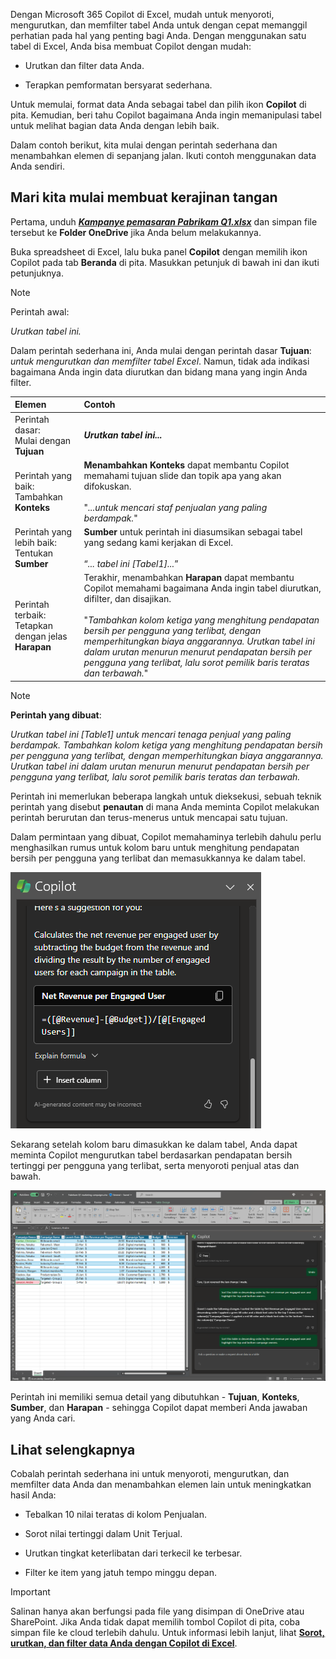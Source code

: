
Dengan Microsoft 365 Copilot di Excel, mudah untuk menyoroti, mengurutkan, dan memfilter tabel Anda untuk dengan cepat memanggil perhatian pada hal yang penting bagi Anda. Dengan menggunakan satu tabel di Excel, Anda bisa membuat Copilot dengan mudah: 

- Urutkan dan filter data Anda.

- Terapkan pemformatan bersyarat sederhana.

Untuk memulai, format data Anda sebagai tabel dan pilih ikon **Copilot** di pita. Kemudian, beri tahu Copilot bagaimana Anda ingin memanipulasi tabel untuk melihat bagian data Anda dengan lebih baik. 

Dalam contoh berikut, kita mulai dengan perintah sederhana dan menambahkan elemen di sepanjang jalan. Ikuti contoh menggunakan data Anda sendiri.

## Mari kita mulai membuat kerajinan tangan

Pertama, unduh **_[Kampanye pemasaran Pabrikam Q1.xlsx](https://go.microsoft.com/fwlink/?linkid=2269124)_** dan simpan file tersebut ke **Folder OneDrive** jika Anda belum melakukannya.

Buka spreadsheet di Excel, lalu buka panel **Copilot** dengan memilih ikon Copilot pada tab **Beranda** di pita. Masukkan petunjuk di bawah ini dan ikuti petunjuknya.

> [!NOTE]
> Perintah awal:
>
> _Urutkan tabel ini._

Dalam perintah sederhana ini, Anda mulai dengan perintah dasar **Tujuan**: _untuk mengurutkan dan memfilter tabel Excel_. Namun, tidak ada indikasi bagaimana Anda ingin data diurutkan dan bidang mana yang ingin Anda filter.

| Elemen | Contoh |
| :------ | :------- |
| Perintah dasar: <br>Mulai dengan **Tujuan** | **_Urutkan tabel ini..._** |
| Perintah yang baik: <br>Tambahkan **Konteks** | **Menambahkan Konteks** dapat membantu Copilot memahami tujuan slide dan topik apa yang akan difokuskan.<br><br>"_...untuk mencari staf penjualan yang paling berdampak._" |
| Perintah yang lebih baik: <br>Tentukan **Sumber** | **Sumber** untuk perintah ini diasumsikan sebagai tabel yang sedang kami kerjakan di Excel.<br><br>“_... tabel ini [Tabel1]..._” |
| Perintah terbaik: <br>Tetapkan dengan jelas **Harapan** | Terakhir, menambahkan **Harapan** dapat membantu Copilot memahami bagaimana Anda ingin tabel diurutkan, difilter, dan disajikan.<br><br>"_Tambahkan kolom ketiga yang menghitung pendapatan bersih per pengguna yang terlibat, dengan memperhitungkan biaya anggarannya. Urutkan tabel ini dalam urutan menurun menurut pendapatan bersih per pengguna yang terlibat, lalu sorot pemilik baris teratas dan terbawah._" |

> [!NOTE]
> **Perintah yang dibuat**:
>
> _Urutkan tabel ini [Table1] untuk mencari tenaga penjual yang paling berdampak. Tambahkan kolom ketiga yang menghitung pendapatan bersih per pengguna yang terlibat, dengan memperhitungkan biaya anggarannya. Urutkan tabel ini dalam urutan menurun menurut pendapatan bersih per pengguna yang terlibat, lalu sorot pemilik baris teratas dan terbawah._

Perintah ini memerlukan beberapa langkah untuk dieksekusi, sebuah teknik perintah yang disebut **penautan** di mana Anda meminta Copilot melakukan perintah berurutan dan terus-menerus untuk mencapai satu tujuan. 

Dalam permintaan yang dibuat, Copilot memahaminya terlebih dahulu perlu menghasilkan rumus untuk kolom baru untuk menghitung pendapatan bersih per pengguna yang terlibat dan memasukkannya ke dalam tabel.

![Cuplikan layar Copilot di Excel yang menghasilkan rumus untuk disisipkan ke dalam tabel.](../media/copilot-add-formula-excel.png)

Sekarang setelah kolom baru dimasukkan ke dalam tabel, Anda dapat meminta Copilot mengurutkan tabel berdasarkan pendapatan bersih tertinggi per pengguna yang terlibat, serta menyoroti penjual atas dan bawah.

[![Cuplikan layar hasil perintah yang dibuat terhadap lembar bentang sampel menggunakan Copilot di Excel.](../media/copilot-sort-highlight-table-excel.png)](../media/copilot-sort-highlight-table-excel.png#lightbox)

Perintah ini memiliki semua detail yang dibutuhkan - **Tujuan**, **Konteks**, **Sumber**, dan **Harapan** - sehingga Copilot dapat memberi Anda jawaban yang Anda cari.

## Lihat selengkapnya

Cobalah perintah sederhana ini untuk menyoroti, mengurutkan, dan memfilter data Anda dan menambahkan elemen lain untuk meningkatkan hasil Anda:

- Tebalkan 10 nilai teratas di kolom Penjualan.

- Sorot nilai tertinggi dalam Unit Terjual.

- Urutkan tingkat keterlibatan dari terkecil ke terbesar.  

- Filter ke item yang jatuh tempo minggu depan.

> [!IMPORTANT]
> Salinan hanya akan berfungsi pada file yang disimpan di OneDrive atau SharePoint. Jika Anda tidak dapat memilih tombol Copilot di pita, coba simpan file ke cloud terlebih dahulu. Untuk informasi lebih lanjut, lihat **[Sorot, urutkan, dan filter data Anda dengan Copilot di Excel](https://support.microsoft.com/office/highlight-sort-and-filter-your-data-with-copilot-in-excel-05302e3f-de42-4475-b235-be9cb3d4e936)**.